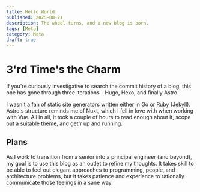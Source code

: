 ```yaml
---
title: Hello World
published: 2025-08-21
description: The wheel turns, and a new blog is born.
tags: [Meta]
category: Meta
draft: true
---
```


# 3'rd Time's the Charm

If you're curiously investigative to search the commit history of a blog, this one has gone through three iterations - Hugo, Hexo, and finally Astro. 

I wasn't a fan of static site generators written either in Go or Ruby (Jekyll). Astro's structure reminds me of Nuxt, which I fell in love with when working with Vue. All in all, it took a couple of hours to read enough about it, scope out a suitable theme, and get'r up and running.

## Plans
As I work to transition from a senior into a principal engineer (and beyond), my goal is to use this blog as an outlet to refine my thoughts. It takes skill to be able to feel out elegant approaches to programming, people, and architecture problems, but it takes patience and experience to rationally communicate those feelings in a sane way.